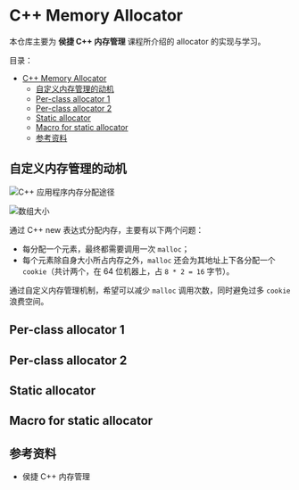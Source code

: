 # C++ Memory Allocator

本仓库主要为 **侯捷 C++ 内存管理** 课程所介绍的 allocator 的实现与学习。

目录：

- [C++ Memory Allocator](#c-memory-allocator)
  - [自定义内存管理的动机](#自定义内存管理的动机)
  - [Per-class allocator 1](#per-class-allocator-1)
  - [Per-class allocator 2](#per-class-allocator-2)
  - [Static allocator](#static-allocator)
  - [Macro for static allocator](#macro-for-static-allocator)
  - [参考资料](#参考资料)

## 自定义内存管理的动机

![C++ 应用程序内存分配途径](https://yulan-img-work.oss-cn-beijing.aliyuncs.com/img/202205282047088.png)

![数组大小](https://yulan-img-work.oss-cn-beijing.aliyuncs.com/img/202205282051202.png)

通过 C++ new 表达式分配内存，主要有以下两个问题：

* 每分配一个元素，最终都需要调用一次 `malloc`；
* 每个元素除自身大小所占内存之外，`malloc` 还会为其地址上下各分配一个 `cookie`（共计两个，在 64 位机器上，占 `8 * 2 = 16` 字节）。

通过自定义内存管理机制，希望可以减少 `malloc` 调用次数，同时避免过多 `cookie` 浪费空间。

## Per-class allocator 1

## Per-class allocator 2

## Static allocator

## Macro for static allocator

## 参考资料

* 侯捷 C++ 内存管理
